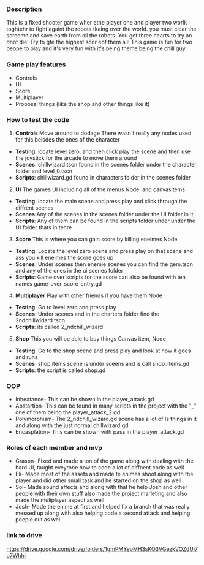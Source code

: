 ### Description
This is a fixed shooter game wher ethe player one and player two worlk toghtehr to fight againt the robots tkaing over the world. you must clear the screemn and save earth from all the robots. You get three hearts to try an dnot die! Try to gte the highest scor eof them all! This game is fun for two peope to play and it's very fun with it's being theme being the chill guy.

### Game play features
* Controls
* UI
* Score
* Multiplayer
* Proposal things (like the shop and other things like it)

### How to test the code
1. **Controls**
Move around to dodage
There wasn't really any nodes used for this beisdes the ones of the character
  - **Testing**: locate level zero, and then click play the scene and then use the joystick for the arcade to move them around
  - **Scenes**: chillwizard.tscn found in the scenes folder under the character folder and level_0.tscn
  - **Scripts**: chillwizard.gd found in characters folder in the scenes folder
2. **UI**
The games UI including all of the menus
Node, and canvasitems
  - **Testing**: locate the main scene and press play and click through the diffrent scenes
  - **Scenes**:Any of the scenes in the scenes folder under the UI folder in it
  - **Scripts**: Any of them can be found in the scripts folder under under the UI folder thats in tehre
3. **Score**
This is where you can gain score by killing eneimes
Node
  - **Testing**: Locate the level zero scene and press play on that scene and ass you kill eneimes the score goes up
  - **Scenes**: Under scenes then enemie scenes you can find the gem.tscn and any of the ones in the ui scenes folder
  - **Scripts**: Game over scripts for the score can also be found with teh names game_over_score_entry.gd
4. **Multiplayer**
Play with other 
friends if you have them
Node
  - **Testing**: Go to level zero and press play
  - **Scenes**: Under scenes and in the charters folder find the 2ndchillwidard.tscn
  - **Scripts**: its called 2_ndchill_wizard
5. **Shop**
This you will be able to buy things
Canvas item, Node
  - **Testing**: Go to the shop scene and press play and look at how it goes and runs
  - **Scenes**: shop items scene is under sceens and is call shop_items.gd
  - **Scripts**: the script is called shop.gd

### OOP
- Inheatance- This can be shown in the player_attack.gd
- Abstartion- This can be found in many scripts in the project with the "_" one of them being the player_attack_2.gd
- Polymorphism- The 2_ndchill_wizard.gd scene has a lot of Is things in it and along with the just normal chillwizard.gd
- Encasplation- This can be shown with pass in the player_attack.gd

### Roles of each member and mvp
- Grason- Fixed and made a ton of the game along with dealing with the hard UI, taught eveyrone how to code a lot of diffnent code as well
- Eli- Made most of the assets and made te enimes shoot along with the player and did other small task and he started on the shop as well
- Sol- Made sound affects and along with that he help Josh and other people with their own stuff also made the project marleting and also made the muliplayer aspect as well
- Josh- Made the enime at first and helped fix a branch that was really messed up along with also helping code a second attack and helping poeple out as wel

### link to drive
https://drive.google.com/drive/folders/1gmPMYepMH3sKO3VGezkVOZdUi7o7Whhi 
